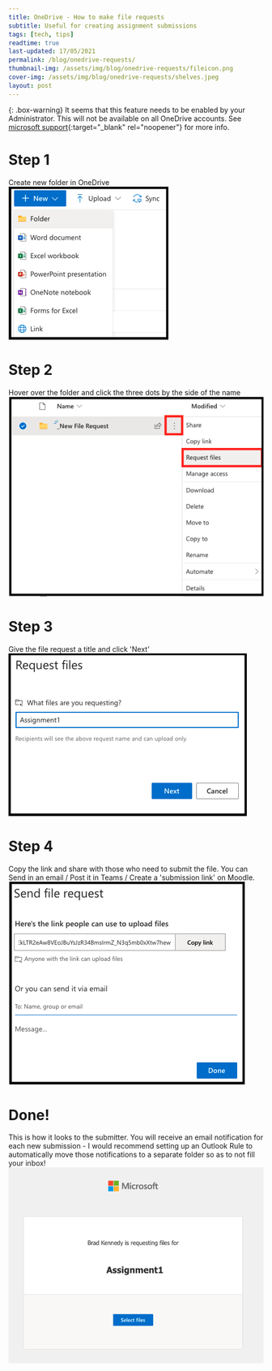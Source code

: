 ```yaml
---
title: OneDrive - How to make file requests
subtitle: Useful for creating assignment submissions
tags: [tech, tips]
readtime: true
last-updated: 17/05/2021
permalink: /blog/onedrive-requests/
thumbnail-img: /assets/img/blog/onedrive-requests/fileicon.png
cover-img: /assets/img/blog/onedrive-requests/shelves.jpeg
layout: post
---
```

{: .box-warning}
<i class="fas fa-exclamation icon-yellow" aria-hidden="true"></i> It seems that this feature needs to be enabled by your Administrator. This will not be available on all OneDrive accounts. See [microsoft support](https://support.microsoft.com/en-us/office/create-a-file-request-f54aa7f8-2589-4421-b351-d415fc3b83af){:target="_blank" rel="noopener"} for more info.

# Step 1
Create new folder in OneDrive  
![Do not send outlook response - PC version](/assets/img/blog/onedrive-requests/folder.png)

# Step 2
Hover over the folder and click the three dots by the side of the name  
![Do not send outlook response - PC version](/assets/img/blog/onedrive-requests/newrequest.png)

# Step 3
Give the file request a title and click 'Next'  
![Do not send outlook response - PC version](/assets/img/blog/onedrive-requests/title.png)

# Step 4
Copy the link and share with those who need to submit the file. You can Send in an email / Post it in Teams / Create a 'submission link' on Moodle.  
![Do not send outlook response - PC version](/assets/img/blog/onedrive-requests/link.png)

# Done!
This is how it looks to the submitter. You will receive an email notification for each new submission - I would recommend setting up an Outlook Rule to automatically move those notifications to a separate folder so as to not fill your inbox!  
![Do not send outlook response - PC version](/assets/img/blog/onedrive-requests/preview.png)
